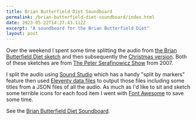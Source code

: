 ```yaml
---
title: Brian Butterfield Diet Soundboard
permalink: /brian-butterfield-diet-soundboard/index.html
date: 2023-05-22T14:27:43.112Z
excerpt: "A soundboard for the Brian Butterfield Diet"
layout: post
---
```


Over the weekend I spent some time splitting the audio from [the Brian Butterfield Diet sketch](https://www.youtube.com/watch?v=1NjTWvl8x-U) and then subsequently the [Christmas version](https://www.youtube.com/watch?v=Nyk6sXHY9Vg). Both of these sketches are from [The Peter Serafinowicz Show](https://en.wikipedia.org/wiki/The_Peter_Serafinowicz_Show) from 2007.

I split the audio using [Sound Studio](https://www.felttip.com/ss/) which has a handy "split by markers" feature then used [Eleventy data files](https://www.11ty.dev) to output those files including some titles from a JSON files of all the audio. As much as I'd like to sit and sketch some terrible icons for each food item I went with [Font Awesome](https://fontawesome.com) to save some time.

See the [Brian Butterfield Diet Soundboard](https://treatday.rknight.me/).
